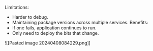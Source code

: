 Limitations:
- Harder to debug.
- Maintaining package versions across multiple services.
Benefits:
- If one fails, application continues to run.
- Only need to deploy the bits that change.

![[Pasted image 20240408084229.png]]
